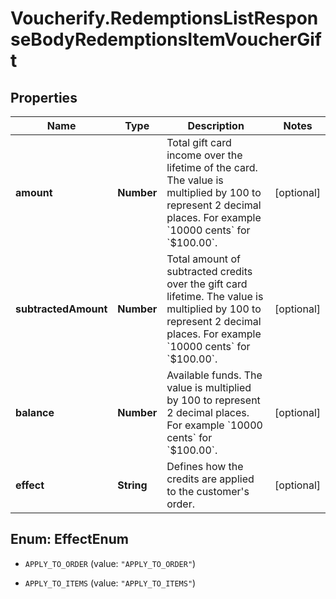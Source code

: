 # Voucherify.RedemptionsListResponseBodyRedemptionsItemVoucherGift

## Properties

Name | Type | Description | Notes
------------ | ------------- | ------------- | -------------
**amount** | **Number** | Total gift card income over the lifetime of the card. The value is multiplied by 100 to represent 2 decimal places. For example &#x60;10000 cents&#x60; for &#x60;$100.00&#x60;. | [optional] 
**subtractedAmount** | **Number** | Total amount of subtracted credits over the gift card lifetime. The value is multiplied by 100 to represent 2 decimal places. For example &#x60;10000 cents&#x60; for &#x60;$100.00&#x60;. | [optional] 
**balance** | **Number** | Available funds. The value is multiplied by 100 to represent 2 decimal places. For example &#x60;10000 cents&#x60; for &#x60;$100.00&#x60;. | [optional] 
**effect** | **String** | Defines how the credits are applied to the customer&#39;s order. | [optional] 



## Enum: EffectEnum


* `APPLY_TO_ORDER` (value: `"APPLY_TO_ORDER"`)

* `APPLY_TO_ITEMS` (value: `"APPLY_TO_ITEMS"`)




